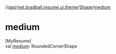 //[app](../../../index.md)/[net.bradball.resume.ui.theme](../index.md)/[Shape](index.md)/[medium](medium.md)

# medium

[MyResume]\
val [medium](medium.md): RoundedCornerShape
